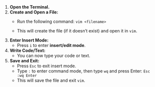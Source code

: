 1. **Open the Terminal.**
2. **Create and Open a File:**
    - Run the following command:
        `vim <filename>`
        
    - This will create the file (if it doesn’t exist) and open it in `vim`.
3. **Enter Insert Mode:**
    - Press `i` to enter **insert/edit mode**.
4. **Write Code/Text:**
    - You can now type your code or text.
5. **Save and Exit:**
    - Press `Esc` to exit insert mode.
    - Type `:` to enter command mode, then type `wq` and press Enter:
        `Esc :wq Enter`
    - This will save the file and exit `vim`.